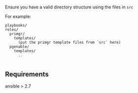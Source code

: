 Ensure you have a valid directory structure using the files in `src`

For example:
```
playbooks/
roles/
  primgr/
    templates/
      (put the primgr template files from `src` here)
  pgenable/
    templates/     
      ..


```

Requirements
------------
ansible > 2.7